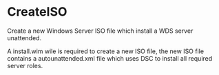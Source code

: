 # CreateISO

Create a new Windows Server ISO file which install a WDS server unattended.

A install.wim wile is required to create a new ISO file, the new ISO file contains a autounattended.xml file which uses DSC to install all required server roles.

